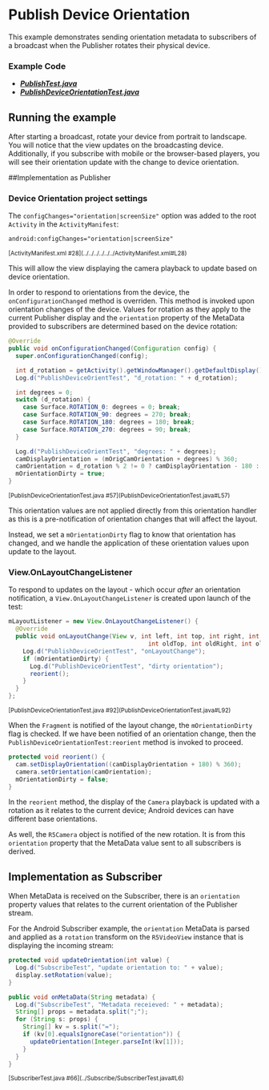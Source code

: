 # Publish Device Orientation

This example demonstrates sending orientation metadata to subscribers of a broadcast when the Publisher rotates their physical device.

### Example Code
- ***[PublishTest.java](../PublishTest/PublishTest.java)***
- ***[PublishDeviceOrientationTest.java](PublishDeviceOrientationTest.java)***

## Running the example
After starting a broadcast, rotate your device from portrait to landscape. You will notice that the view updates on the broadcasting device. Additionally, if you subscribe with mobile or the browser-based players, you will see their orientation update with the change to device orientation.

##Implementation as Publisher

### Device Orientation project settings
The `configChanges="orientation|screenSize"` option was added to the root `Activity` in the `ActivityManifest`:

```xml
android:configChanges="orientation|screenSize"
```
<sub>
[ActivityManifest.xml #28](../../../../../../ActivityManifest.xml#L28)
</sub>

This will allow the view displaying the camera playback to update based on device orientation.

In order to respond to orientations from the device, the `onConfigurationChanged` method is overriden. This method is invoked upon orientation changes of the device. Values for rotation as they apply to the current Publisher display and the `orientation` property of the MetaData provided to subscribers are determined based on the device rotation:

```java
@Override
public void onConfigurationChanged(Configuration config) {
  super.onConfigurationChanged(config);

  int d_rotation = getActivity().getWindowManager().getDefaultDisplay().getRotation();
  Log.d("PublishDeviceOrientTest", "d_rotation: " + d_rotation);

  int degrees = 0;
  switch (d_rotation) {
    case Surface.ROTATION_0: degrees = 0; break;
    case Surface.ROTATION_90: degrees = 270; break;
    case Surface.ROTATION_180: degrees = 180; break;
    case Surface.ROTATION_270: degrees = 90; break;
  }

  Log.d("PublishDeviceOrientTest", "degrees: " + degrees);
  camDisplayOrientation = (mOrigCamOrientation + degrees) % 360;
  camOrientation = d_rotation % 2 != 0 ? camDisplayOrientation - 180 : camDisplayOrientation;
  mOrientationDirty = true;
}
```
<sub>
[PublishDeviceOrientationTest.java #57](PublishDeviceOrientationTest.java#L57)
</sub>


This orientation values are not applied directly from this orientation handler as this is a pre-notification of orientation changes that will affect the layout.

Instead, we set a `mOrientationDirty` flag to know that orientation has changed, and we handle the application of these orientation values upon update to the layout.

### View.OnLayoutChangeListener
To respond to updates on the layout - which occur *after* an orientation notification, a `View.OnLayoutChangeListener` is created upon launch of the test:

```java
mLayoutListener = new View.OnLayoutChangeListener() {
  @Override
  public void onLayoutChange(View v, int left, int top, int right, int bottom, int oldLeft,
                                       int oldTop, int oldRight, int oldBottom) {
    Log.d("PublishDeviceOrientTest", "onLayoutChange");
    if (mOrientationDirty) {
      Log.d("PublishDeviceOrientTest", "dirty orientation");
      reorient();
    }
  }
};
```
<sub>
[PublishDeviceOrientationTest.java #92](PublishDeviceOrientationTest.java#L92)
</sub>

When the `Fragment` is notified of the layout change, the `mOrientationDirty` flag is checked. If we have been notified of an orientation change, then the `PublishDeviceOrientationTest:reorient` method is invoked to proceed.
```java
protected void reorient() {
  cam.setDisplayOrientation((camDisplayOrientation + 180) % 360);
  camera.setOrientation(camOrientation);
  mOrientationDirty = false;
}
```

In the `reorient` method, the display of the `Camera` playback is updated with a rotation as it relates to the current device; Android devices can have different base orientations.

As well, the `R5Camera` object is notified of the new rotation. It is from this `orientation` property that the MetaData value sent to all subscribers is derived.

## Implementation as Subscriber
When MetaData is received on the Subscriber, there is an `orientation` property values that relates to the current orientation of the Publisher stream.

For the Android Subscriber example, the `orientation` MetaData is parsed and applied as a `rotation` transform on the `R5VideoView` instance that is displaying the incoming stream:

```java
protected void updateOrientation(int value) {
  Log.d("SubscribeTest", "update orientation to: " + value);
  display.setRotation(value);
}

public void onMetaData(String metadata) {
  Log.d("SubscribeTest", "Metadata receieved: " + metadata);
  String[] props = metadata.split(";");
  for (String s: props) {
    String[] kv = s.split("=");
    if (kv[0].equalsIgnoreCase("orientation")) {
      updateOrientation(Integer.parseInt(kv[1]));
    }
  }
}
```

<sub>
[SubscriberTest.java #66](../Subscribe/SubscriberTest.java#L6)
</sub>
